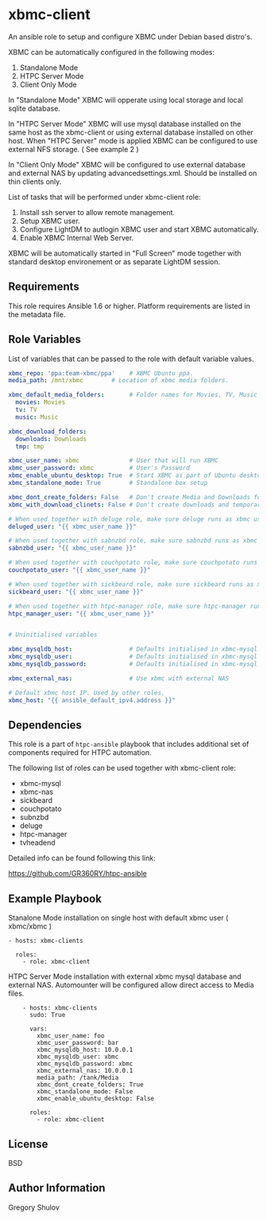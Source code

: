 xbmc-client
===========

An ansible role to setup and configure XBMC under Debian based distro's.

XBMC can be automatically configured in the following modes:

1. Standalone Mode
2. HTPC Server Mode
3. Client Only Mode

In "Standalone Mode" XBMC will opperate using local storage and local sqlite database.

In "HTPC Server Mode" XBMC will use mysql database installed on the same host as the xbmc-client or using external database installed on other host. When "HTPC Server" mode is applied XBMC can be configured to use external NFS storage. ( See example 2 )

In "Client Only Mode" XBMC will be configured to use external database and external NAS by updating advancedsettings.xml. Should be installed on thin clients only.


List of tasks that will be performed under xbmc-client role:

1. Install ssh server to allow remote management.
2. Setup XBMC user.
3. Configure LightDM to autlogin XBMC user and start XBMC automatically.
4. Enable XBMC Internal Web Server.

XBMC will be automatically started in "Full Screen" mode together with standard desktop environement or as separate LightDM session.


Requirements
------------

This role requires Ansible 1.6 or higher. Platform requirements are listed in the metadata file.

Role Variables
--------------

List of variables that can be passed to the role with default variable values.

```yaml
xbmc_repo: 'ppa:team-xbmc/ppa'    # XBMC Ubuntu ppa.
media_path: /mnt/xbmc        # Location of xbmc media folders.

xbmc_default_media_folders:       # Folder names for Movies, TV, Music and etc.
  movies: Movies
  tv: TV
  music: Music

xbmc_download_folders:
  downloads: Downloads
  tmp: tmp

xbmc_user_name: xbmc              # User that will run XBMC
xbmc_user_password: xbmc          # User's Password
xbmc_enable_ubuntu_desktop: True  # Start XBMC as part of Ubuntu desktop
xbmc_standalone_mode: True        # Standalone box setup

xbmc_dont_create_folders: False   # Don't create Media and Downloads folders
xbmc_with_download_clinets: False # Don't create downloads and temporary folders.

# When used together with deluge role, make sure deluge runs as xbmc user
deluged_user: "{{ xbmc_user_name }}"

# When used together with sabnzbd role, make sure sabnzbd runs as xbmc user
sabnzbd_user: "{{ xbmc_user_name }}"

# When used together with couchpotato role, make sure couchpotato runs as xbmc user
couchpotato_user: "{{ xbmc_user_name }}"

# When used together with sickbeard role, make sure sickbeard runs as xbmc user
sickbeard_user: "{{ xbmc_user_name }}"

# When used together with htpc-manager role, make sure htpc-manager runs as xbmc user
htpc_manager_user: "{{ xbmc_user_name }}"


# Uninitialised variables

xbmc_mysqldb_host:                # Defaults initialised in xbmc-mysql role
xbmc_mysqldb_user:                # Defaults initialised in xbmc-mysql role
xbmc_mysqldb_password:            # Defaults initialised in xbmc-mysql role

xbmc_external_nas:                # Use xbmc with external NAS

# Default xbmc host IP. Used by other roles.
xbmc_host: "{{ ansible_default_ipv4.address }}" 
```

Dependencies
------------

This role is a part of `htpc-ansible` playbook that includes additional set of components required for HTPC automation.

The following list of roles can be used together with xbmc-client role:

- xbmc-mysql
- xbmc-nas
- sickbeard
- couchpotato
- subnzbd
- deluge
- htpc-manager
- tvheadend

Detailed info can be found following this link:

https://github.com/GR360RY/htpc-ansible


Example Playbook
----------------

Stanalone Mode installation on single host with default xbmc user ( xbmc/xbmc )

    - hosts: xbmc-clients

      roles:
        - role: xbmc-client


HTPC Server Mode installation with external xbmc mysql database and external NAS. Automounter will be configured allow direct access to Media files.

```
    - hosts: xbmc-clients
      sudo: True

      vars:
        xbmc_user_name: foo
        xbmc_user_password: bar
        xbmc_mysqldb_host: 10.0.0.1
        xbmc_mysqldb_user: xbmc
        xbmc_mysqldb_password: xbmc
        xbmc_external_nas: 10.0.0.1
        media_path: /tank/Media
        xbmc_dont_create_folders: True
        xbmc_standalone_mode: False
        xbmc_enable_ubuntu_desktop: False

      roles:
        - role: xbmc-client
```


License
-------

BSD

Author Information
------------------

Gregory Shulov
